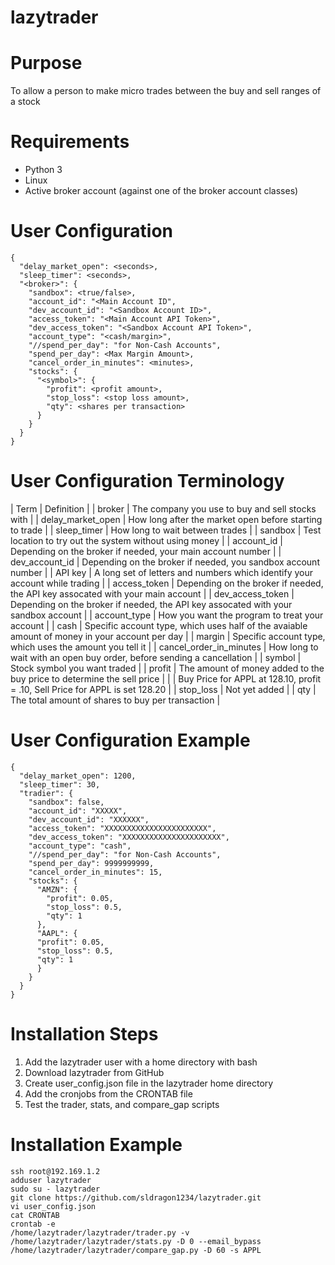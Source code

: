 # lazytrader

# Purpose
To allow a person to make micro trades between the buy and sell ranges of a stock

# Requirements
- Python 3
- Linux
- Active broker account (against one of the broker account classes)

# User Configuration
```
{
  "delay_market_open": <seconds>,
  "sleep_timer": <seconds>,
  "<broker>": {
    "sandbox": <true/false>,
    "account_id": "<Main Account ID",
    "dev_account_id": "<Sandbox Account ID>",
    "access_token": "<Main Account API Token>",
    "dev_access_token": "<Sandbox Account API Token>",
    "account_type": "<cash/margin>",
    "//spend_per_day": "for Non-Cash Accounts",
    "spend_per_day": <Max Margin Amount>,
    "cancel_order_in_minutes": <minutes>,
    "stocks": {
      "<symbol>": {
        "profit": <profit amount>,
        "stop_loss": <stop loss amount>,
        "qty": <shares per transaction>
      }
    }
  }
}

```

# User Configuration Terminology
| Term | Definition |
| broker | The company you use to buy and sell stocks with |
| delay_market_open | How long after the market open before starting to trade |
| sleep_timer | How long to wait between trades |
| sandbox | Test location to try out the system without using money |
| account_id | Depending on the broker if needed, your main account number |
| dev_account_id | Depending on the broker if needed, you sandbox account number |
| API key | A long set of letters and numbers which identify your account while trading |
| access_token | Depending on the broker if needed, the API key assocated with your main account |
| dev_access_token | Depending on the broker if needed, the API key assocated with your sandbox account |
| account_type | How you want the program to treat your account |
| cash | Specific account type, which uses half of the avaiable amount of money in your account per day |
| margin | Specific account type, which uses the amount you tell it |
| cancel_order_in_minutes | How long to wait with an open buy order, before sending a cancellation |
| symbol | Stock symbol you want traded |
| profit | The amount of money added to the buy price to determine the sell price |
| | Buy Price for APPL at 128.10, profit = .10, Sell Price for APPL is set 128.20 |
| stop_loss | Not yet added |
| qty | The total amount of shares to buy per transaction | 

# User Configuration Example
```
{
  "delay_market_open": 1200,
  "sleep_timer": 30,
  "tradier": {
    "sandbox": false,
    "account_id": "XXXXX",
    "dev_account_id": "XXXXXX",
    "access_token": "XXXXXXXXXXXXXXXXXXXXXXX",
    "dev_access_token": "XXXXXXXXXXXXXXXXXXXXXX",
    "account_type": "cash",
    "//spend_per_day": "for Non-Cash Accounts",
    "spend_per_day": 9999999999,
    "cancel_order_in_minutes": 15,
    "stocks": {
      "AMZN": {
        "profit": 0.05,
        "stop_loss": 0.5,
        "qty": 1
      },
      "AAPL": {
      "profit": 0.05,
      "stop_loss": 0.5,
      "qty": 1
      }
    }
  }
}

```

# Installation Steps
1. Add the lazytrader user with a home directory with bash
2. Download lazytrader from GitHub
3. Create user_config.json file in the lazytrader home directory
4. Add the cronjobs from the CRONTAB file
5. Test the trader, stats, and compare_gap scripts

# Installation Example
```
ssh root@192.169.1.2
adduser lazytrader
sudo su - lazytrader
git clone https://github.com/sldragon1234/lazytrader.git
vi user_config.json
cat CRONTAB
crontab -e
/home/lazytrader/lazytrader/trader.py -v
/home/lazytrader/lazytrader/stats.py -D 0 --email_bypass
/home/lazytrader/lazytrader/compare_gap.py -D 60 -s APPL
```
